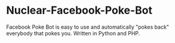 Nuclear-Facebook-Poke-Bot
=========================

Facebook Poke Bot is easy to use and automatically "pokes back" everybody that pokes you.  Written in Python and PHP.
